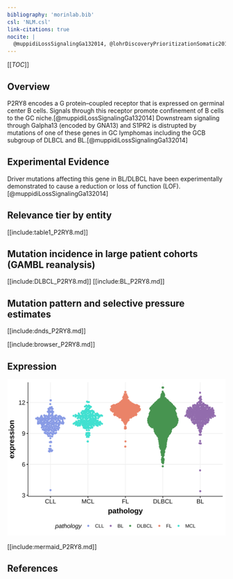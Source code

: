 ```yaml
---
bibliography: 'morinlab.bib'
csl: 'NLM.csl'
link-citations: true
nocite: |
  @muppidiLossSignalingGa132014, @lohrDiscoveryPrioritizationSomatic2012
---
```

[[_TOC_]]

## Overview

P2RY8 encodes a G protein–coupled receptor that is expressed on germinal center B cells. Signals through this receptor promote confinement of B cells to the GC niche.[@muppidiLossSignalingGa132014] 
Downstream signaling through Galpha13 (encoded by GNA13) and S1PR2 is distrupted by mutations of one of these genes in GC lymphomas including the GCB subgroup of DLBCL and BL.[@muppidiLossSignalingGa132014] 


## Experimental Evidence

Driver mutations affecting this gene in BL/DLBCL have been experimentally demonstrated to cause a reduction or loss of function (LOF).[@muppidiLossSignalingGa132014]

## Relevance tier by entity

[[include:table1_P2RY8.md]]

## Mutation incidence in large patient cohorts (GAMBL reanalysis)

[[include:DLBCL_P2RY8.md]]
[[include:BL_P2RY8.md]]

## Mutation pattern and selective pressure estimates

[[include:dnds_P2RY8.md]]

[[include:browser_P2RY8.md]]

## Expression
![](images/gene_expression/P2RY8_by_pathology.svg)

[[include:mermaid_P2RY8.md]]

## References


<!-- ORIGIN: lohrDiscoveryPrioritizationSomatic2012a -->
<!-- BL: muppidiLossSignalingGa132014b -->
<!-- DLBCL: lohrDiscoveryPrioritizationSomatic2012a -->
